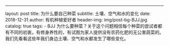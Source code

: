 ---
layout:     post
title:      为什么要自己种菜
subtitle:   土壤、空气和水的变化
date:       2018-12-31
author:     有机种植爱好者
header-img: img/post-bg-BJJ.jpg
catalog: true
tags:
    - BJJ
为什么要种菜？关于这个问题相信每个种菜的尝试者都有不同的初衷，有修身养性的，有试图为家人提供没有农药化肥的无公害蔬菜的。我们先看看这些年我们身边土壤、空气和水都发生了哪些变化。

